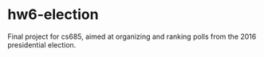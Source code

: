 # hw6-election
Final project for cs685, aimed at organizing and ranking polls from the 2016 presidential election.
